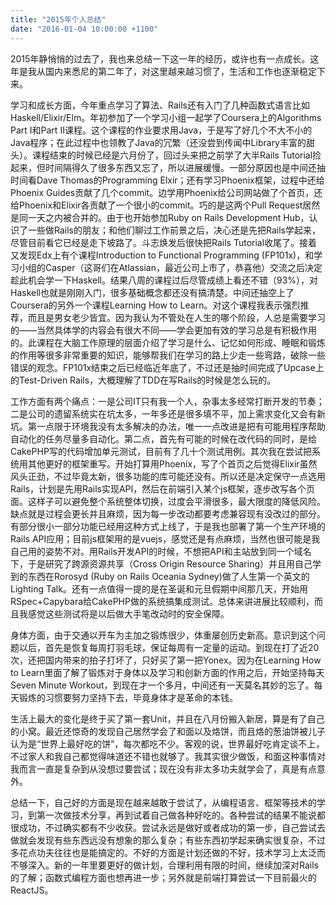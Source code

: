 ```yaml
---
title: "2015年个人总结"
date: "2016-01-04 10:00:00 +1100"
---
```


2015年静悄悄的过去了，我也来总结一下这一年的经历，或许也有一点成长。这年是我从国内来悉尼的第二年了，对这里越来越习惯了，生活和工作也逐渐稳定下来。

学习和成长方面，今年重点学习了算法、Rails还有入门了几种函数式语言比如Haskell/Elixir/Elm。年初参加了一个学习小组一起学了Coursera上的Algorithms
Part I和Part
II课程。这个课程的作业要求用Java，于是写了好几个不大不小的Java程序；在此过程中也领教了Java的冗繁（还没尝到传闻中Library丰富的甜头）。课程结束的时候已经是六月份了，回过头来把之前学了大半Rails
Tutorial捡起来，但时间隔得久了很多东西又忘了，所以进展缓慢。一部分原因也是中间还抽时间看Dave
Thomas的Programming Elxir；还有学习Phoenix框架，过程中还给Phoenix
Guides贡献了几个commit。边学用Phoenix给公司网站做了个首页，还给Phoenix和Elixir各贡献了一个很小的commit。巧的是这两个Pull
Request居然是同一天之内被合并的。由于也开始参加Ruby on Rails Development
Hub，认识了一些做Rails的朋友；和他们聊过工作前景之后，决心还是先把Rails学起来，尽管目前看它已经是走下坡路了。斗志焕发后很快把Rails
Tutorial收尾了。接着又发现Edx上有个课程Introduction to Functional Programming
(FP101x)，和学习小组的Casper（这哥们在Atlassian，最近公司上市了，恭喜他）交流之后决定趁此机会学一下Haskell。结果八周的课程过后尽管成绩上看还不错（93%），对Haskell也就是刚刚入门，很多基础概念都还没有搞清楚。中间还抽空上了Coursera的另外一个课程Learning
How to
Learn。对这个课程我表示强烈推荐，而且是男女老少皆宜。因为我认为不管处在人生的哪个阶段，人总是需要学习的——当然具体学的内容会有很大不同——学会更加有效的学习总是有积极作用的。此课程在大脑工作原理的层面介绍了学习是什么、记忆如何形成、睡眠和锻炼的作用等很多非常重要的知识，能够帮我们在学习的路上少走一些弯路，破除一些错误的观念。FP101x结束之后已经临近年底了，不过还是抽时间完成了Upcase上的Test-Driven
Rails，大概理解了TDD在写Rails的时候是怎么玩的。

工作方面有两个痛点：一是公司IT只有我一个人，杂事太多经常打断开发的节奏；二是公司的遗留系统实在坑太多，一年多还是很多填不平，加上需求变化又会有新坑。第一点限于环境我没有太多解决的办法，唯一一点改进是把有可能用程序帮助自动化的任务尽量多自动化。第二点，首先有可能的时候在改代码的同时，是给CakePHP写的代码增加单元测试，目前有了几十个测试用例。其次我在尝试把系统用其他更好的框架重写。开始打算用Phoenix，写了个首页之后觉得Elixir虽然风头正劲，不过毕竟太新，很多功能的库可能还没有。所以还是决定保守一点选用Rails，计划是先用Rails实现API，然后在前端引入某个js框架，逐步改写各个页面。这样子可以避免整个系统整体切换，过度会平滑很多，最大限度的降低风险。缺点就是过程会更长并且麻烦，因为每一步改动都要考虑兼容现有没改过的部分。有部分很小一部分功能已经用这种方式上线了，于是我也部署了第一个生产环境的Rails
API应用；目前js框架用的是vuejs，感觉还是有点麻烦，当然也很可能是我自己用的姿势不对。用Rails开发API的时候，不想把API和主站放到同一个域名下，于是研究了跨源资源共享（Cross
Origin Resource Sharing）并且用自己学到的东西在Rorosyd (Ruby on Rails Oceania
Sydney)做了人生第一个英文的Lighting
Talk。还有一点值得一提的是在圣诞和元旦假期中间那几天，开始用RSpec+Capybara给CakePHP做的系统搞集成测试。总体来讲进展比较顺利，而且我感觉这些测试将是以后做大手笔改动时的安全保障。

身体方面，由于交通以开车为主加之锻炼很少，体重屡创历史新高。意识到这个问题以后，首先是恢复每周打羽毛球，保证每周有一定量的运动。到现在打了近20次，还把国内带来的拍子打坏了，只好买了第一把Yonex。因为在Learning
How to
Learn里面了解了锻炼对于身体以及学习和创新方面的作用之后，开始坚持每天Seven
Minute
Workout，到现在才一个多月，中间还有一天莫名其妙的忘了。每天锻炼的习惯要努力坚持下去，毕竟身体才是革命的本钱。

生活上最大的变化是终于买了第一套Unit，并且在八月份搬入新居，算是有了自己的小窝。最近还惊奇的发现自己居然学会了和面以及烙饼，而且烙的葱油饼被儿子认为是“世界上最好吃的饼”，每次都吃不少。客观的说，世界最好吃肯定谈不上，不过家人和我自己都觉得味道还不错也就够了。我其实很少做饭，和面这种事情对我而言一直是复杂到从没想过要尝试；现在没有非太多功夫就学会了，真是有点意外。

总结一下，自己好的方面是现在越来越敢于尝试了，从编程语言、框架等技术的学习，到第一次做技术分享，再到试着自己做各种好吃的。各种尝试的结果不能说都很成功，不过确实都有不少收获。尝试永远是做好或者成功的第一步，自己尝试去做就会发现有些东西远没有想象的那么复杂；有些东西初学起来确实很复杂，不过多花点功夫往往也是能搞定的。不好的方面是计划还做的不好，技术学习上太泛而不够深入。新的一年里要更好的做计划，合理利用有限的时间，继续加深对Rails的了解；函数式编程方面也想再进一步；另外就是前端打算尝试一下目前最火的ReactJS。
